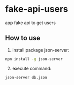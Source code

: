 # fake-api-users
app fake api to get users

## How to use

1. install package json-server: 
```bash 
npm install -g json-server
```
2. execute command: 
```bash
json-server db.json
 ```
